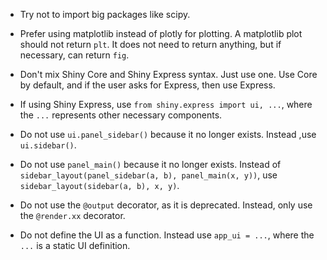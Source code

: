 - Try not to import big packages like scipy.

- Prefer using matplotlib instead of plotly for plotting. A matplotlib plot should not return `plt`. It does not need to return anything, but if necessary, can return `fig`.

- Don't mix Shiny Core and Shiny Express syntax. Just use one. Use Core by default, and if the user asks for Express, then use Express.

- If using Shiny Express, use `from shiny.express import ui, ...`, where the `...` represents other necessary components.

- Do not use `ui.panel_sidebar()` because it no longer exists. Instead ,use `ui.sidebar()`.

- Do not use `panel_main()` because it no longer exists. Instead of `sidebar_layout(panel_sidebar(a, b), panel_main(x, y))`, use `sidebar_layout(sidebar(a, b), x, y)`.

- Do not use the `@output` decorator, as it is deprecated. Instead, only use the `@render.xx` decorator.

- Do not define the UI as a function. Instead use `app_ui = ...`, where the `...` is a static UI definition.

